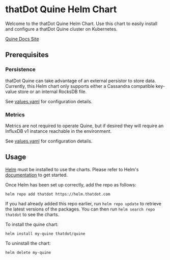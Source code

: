 # thatDot Quine Helm Chart

Welcome to the thatDot Quine Helm Chart. Use this chart to easily install and
configure a thatDot Quine cluster on Kubernetes.

[Quine Docs Site](https://quine.io/)

## Prerequisites

### Persistence

thatDot Quine can take advantage of an external persistor to store data.
Currently, this Helm chart only supports either a Cassandra compatible
key-value store or an internal RocksDB file.

See [values.yaml](values.yaml) for configuration details.

### Metrics

Metrics are not required to operate Quine, but if desired they will require an
InfluxDB v1 instance reachable in the environment. 

See [values.yaml](values.yaml) for configuration details.

## Usage

[Helm](https://helm.sh) must be installed to use the charts.  Please refer to
Helm's [documentation](https://helm.sh/docs) to get started.

Once Helm has been set up correctly, add the repo as follows:

```
helm repo add thatdot https://helm.thatdot.com
```

If you had already added this repo earlier, run `helm repo update` to retrieve
the latest versions of the packages.  You can then run `helm search repo
thatdot` to see the charts.

To install the quine chart:

```
helm install my-quine thatdot/quine
```

To uninstall the chart:

```
helm delete my-quine
```
